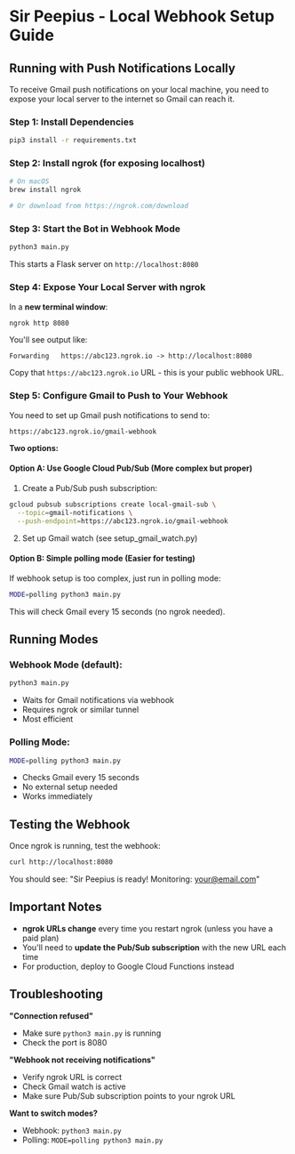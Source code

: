 # Sir Peepius - Local Webhook Setup Guide

## Running with Push Notifications Locally

To receive Gmail push notifications on your local machine, you need to expose your local server to the internet so Gmail can reach it.

### Step 1: Install Dependencies

```bash
pip3 install -r requirements.txt
```

### Step 2: Install ngrok (for exposing localhost)

```bash
# On macOS
brew install ngrok

# Or download from https://ngrok.com/download
```

### Step 3: Start the Bot in Webhook Mode

```bash
python3 main.py
```

This starts a Flask server on `http://localhost:8080`

### Step 4: Expose Your Local Server with ngrok

In a **new terminal window**:

```bash
ngrok http 8080
```

You'll see output like:
```
Forwarding   https://abc123.ngrok.io -> http://localhost:8080
```

Copy that `https://abc123.ngrok.io` URL - this is your public webhook URL.

### Step 5: Configure Gmail to Push to Your Webhook

You need to set up Gmail push notifications to send to:
```
https://abc123.ngrok.io/gmail-webhook
```

**Two options:**

#### Option A: Use Google Cloud Pub/Sub (More complex but proper)

1. Create a Pub/Sub push subscription:
```bash
gcloud pubsub subscriptions create local-gmail-sub \
  --topic=gmail-notifications \
  --push-endpoint=https://abc123.ngrok.io/gmail-webhook
```

2. Set up Gmail watch (see setup_gmail_watch.py)

#### Option B: Simple polling mode (Easier for testing)

If webhook setup is too complex, just run in polling mode:

```bash
MODE=polling python3 main.py
```

This will check Gmail every 15 seconds (no ngrok needed).

## Running Modes

### Webhook Mode (default):
```bash
python3 main.py
```
- Waits for Gmail notifications via webhook
- Requires ngrok or similar tunnel
- Most efficient

### Polling Mode:
```bash
MODE=polling python3 main.py
```
- Checks Gmail every 15 seconds
- No external setup needed
- Works immediately

## Testing the Webhook

Once ngrok is running, test the webhook:

```bash
curl http://localhost:8080
```

You should see: "Sir Peepius is ready! Monitoring: your@email.com"

## Important Notes

- **ngrok URLs change** every time you restart ngrok (unless you have a paid plan)
- You'll need to **update the Pub/Sub subscription** with the new URL each time
- For production, deploy to Google Cloud Functions instead

## Troubleshooting

**"Connection refused"**
- Make sure `python3 main.py` is running
- Check the port is 8080

**"Webhook not receiving notifications"**
- Verify ngrok URL is correct
- Check Gmail watch is active
- Make sure Pub/Sub subscription points to your ngrok URL

**Want to switch modes?**
- Webhook: `python3 main.py`
- Polling: `MODE=polling python3 main.py`
